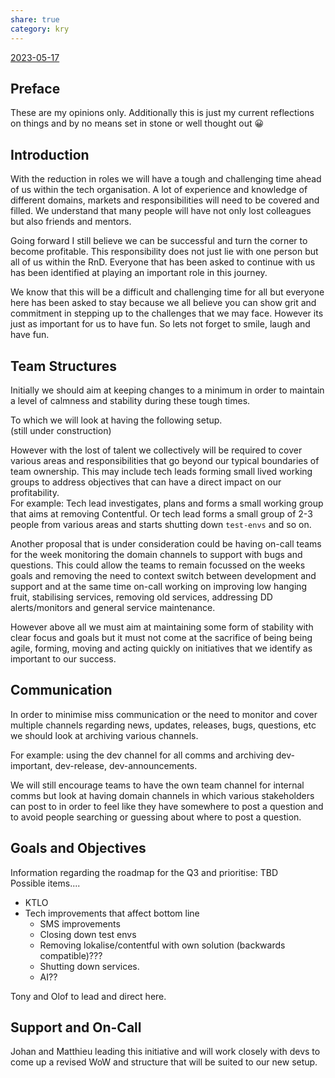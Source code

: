 ```yaml
---  
share: true  
category: kry  
---  
```

[2023-05-17](2023-05-17.md#)  
  
## Preface  
These are my opinions only. Additionally this is just my current reflections on things and by no means set in stone or well thought out 😀  
  
## Introduction  
With the reduction in roles we will have a tough and challenging time ahead of us within the tech organisation. A lot of experience and knowledge of different domains, markets and responsibilities will need to be covered and filled. We understand that many people will have not only lost colleagues  but also friends and mentors.  
  
Going forward I still believe we can be successful and turn the corner to become profitable. This responsibility does not just lie with one person but all of us within the RnD. Everyone that has been asked to continue with us has been identified at playing an important role in this journey.  
  
We know that this will be a difficult and challenging time for all but everyone here has been asked to stay because we all believe you can show grit and commitment in stepping up to the challenges that we may face. However its just as important for us to have fun. So lets not forget to smile, laugh and have fun.  
  
## Team Structures  
Initially we should aim at keeping changes to a minimum in order to maintain a level of calmness and stability during these tough times.   
  
To which we will look at having the following setup.  
(still under construction)  
  
However with the lost of talent we collectively will be required to cover various areas and responsibilities that go beyond our typical boundaries of team ownership. This may include tech leads forming small lived working groups to address objectives that can have a direct impact on our profitability.  
For example: Tech lead investigates, plans and forms a small working group that aims at removing Contentful. Or tech lead forms a small group of 2-3 people from various areas and starts shutting down `test-envs` and so on.  
  
Another proposal that is under consideration could be having on-call teams for the week monitoring the domain channels to support with bugs and questions. This could allow the teams to remain focussed on the weeks goals and removing the need to context switch between development and support and at the same time on-call working on improving low hanging fruit, stabilising services, removing old services, addressing DD alerts/monitors and general service maintenance.  
  
However above all we must aim at maintaining some form of stability with clear focus and goals but it must not come at the sacrifice of being being agile, forming, moving and acting quickly on initiatives that we identify as important to our success.  
  
## Communication  
In order to minimise miss communication or the need to monitor and cover multiple channels regarding news, updates, releases, bugs, questions, etc we should look at archiving various channels.   
  
For example: using the dev channel for all comms and archiving dev-important, dev-release, dev-announcements.  
  
We will still encourage teams to have the own team channel for internal comms but look at having domain channels in which various stakeholders can post to in order to feel like they have somewhere to post a question and to avoid people searching or guessing about where to post a question.  
  
## Goals and Objectives  
Information regarding the roadmap for the Q3 and prioritise: TBD  
Possible items....  
- KTLO  
- Tech improvements that affect bottom line  
	- SMS improvements  
	- Closing down test envs  
	- Removing lokalise/contentful with own solution (backwards compatible)???  
	- Shutting down services.  
	- AI??  
	  
Tony and Olof to lead and direct here.  
  
## Support and On-Call  
Johan and Matthieu leading this initiative and will work closely with devs to come up a revised WoW and structure that will be suited to our new setup.  
  
